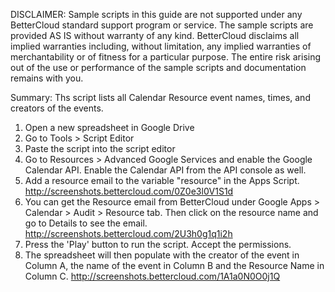 DISCLAIMER: Sample scripts in this guide are not supported under any BetterCloud standard support program or service. The sample scripts are provided AS IS without warranty of any kind. BetterCloud disclaims all implied warranties including, without limitation, any implied warranties of merchantability or of fitness for a particular purpose. The entire risk arising out of the use or performance of the sample scripts and documentation remains with you.

Summary: Ths script lists all Calendar Resource event names, times, and creators of the events.

1) Open a new spreadsheet in Google Drive
2) Go to Tools > Script Editor
3) Paste the script into the script editor
4) Go to Resources > Advanced Google Services and enable the Google Calendar API. Enable the Calendar API from the API console as well.
5) Add a resource email to the variable "resource" in the Apps Script. http://screenshots.bettercloud.com/0Z0e3l0V1S1d 
6) You can get the Resource email from BetterCloud under Google Apps > Calendar > Audit > Resource tab. Then click on the resource name and go to Details to see the email. http://screenshots.bettercloud.com/2U3h0g1q1i2h
6) Press the 'Play' button to run the script. Accept the permissions.
7) The spreadsheet will then populate with the creator of the event in Column A, the name of the event in Column B and the Resource Name in Column C. http://screenshots.bettercloud.com/1A1a0N0O0j1Q
